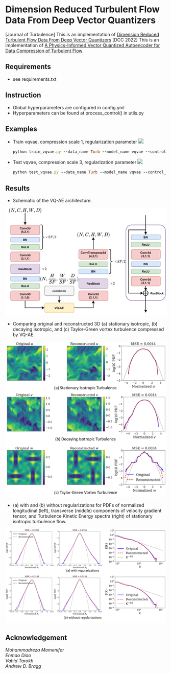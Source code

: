 # Dimension Reduced Turbulent Flow Data From Deep Vector Quantizers
[Journal of Turbulence] This is an implementation of [Dimension Reduced Turbulent Flow Data From Deep Vector Quantizers](https://arxiv.org/abs/2103.01074)
[DCC 2022] This is an implementation of [A Physics-Informed Vector Quantized Autoencoder for Data Compression of Turbulent Flow](https://arxiv.org/abs/2201.03617)  


## Requirements
 - see requirements.txt

## Instruction
 - Global hyperparameters are configured in config.yml
 - Hyperparameters can be found at process_control() in utils.py 

## Examples
 - Train vqvae, compression scale 1, regularization parameter <img src="https://render.githubusercontent.com/render/math?math=\alpha=0.1,\gamma=0">
    ```ruby
    python train_vqvae.py --data_name Turb --model_name vqvae --control_name 1_exact-physcis_0.1-0
    ```

 - Test vqvae, compression scale 3, regularization parameter <img src="https://render.githubusercontent.com/render/math?math=\alpha=0.1,\gamma=0.0001">
    ```ruby
    python test_vqvae.py --data_name Turb --model_name vqvae --control_name 3_exact-physcis_0.1-0.0001
    ```
    
## Results
- Schematic of the VQ-AE architecture.

![vqae](/asset/vqae.png)

- Comparing original and reconstructed 3D (a) stationary isotropic, (b) decaying isotropic, and (c) Taylor-Green vortex turbulence compressed by VQ-AE.

![velocity](/asset/velocity.png)

- (a) with and (b) without regularizations for PDFs of normalized longitudinal (left), transverse (middle) components of velocity gradient tensor, and Turbulence Kinetic Energy spectra (right) of stationary isotropic turbulence flow.

![regularization](/asset/regularization.png)

## Acknowledgement
*Mohammadreza Momenifar  
Enmao Diao  
Vahid Tarokh  
Andrew D. Bragg*
